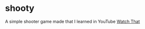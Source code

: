# shooty
A simple shooter game made that I learned in YouTube
[Watch That](https://www.google.com/url?sa=t&source=web&rct=j&url=https://m.youtube.com/watch%3Fv%3DjPnlXp5KVFo&ved=2ahUKEwiQrdu33oP2AhVHXhoKHfyiCdIQo7QBegQIBxAB&usg=AOvVaw3bEviX8j_SOuh0Amv6C5On)
